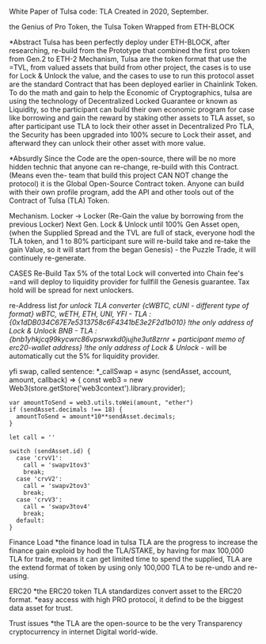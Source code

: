 White Paper of Tulsa code: TLA
Created in 2020, September.

the Genius of Pro Token, the Tulsa Token Wrapped from ETH-BLOCK

*Abstract
Tulsa has been perfectly deploy under ETH-BLOCK, after researching, re-build from the Prototype that combined the first pro token from Gen.2 to ETH-2 Mechanism, Tulsa are the token format that use the =TVL, from valued assets that build from other project, the cases is to use for Lock & Unlock the value, and the cases to use to run this protocol asset are the standard Contract that has been deployed earlier in Chainlink Token. To do the math and gain to help the Economic of Cryptographics, tulsa are using the technology of Decentralized Locked Guarantee or known as Liquidity, so the participant can build their own economic program for case like borrowing and gain the reward by staking other assets to TLA asset, so after participant use TLA to lock their other asset in Decentralized Pro TLA, the Security has been upgraded into 100% secure to Lock their asset, and afterward they can unlock their other asset with more value.

*Absurdly
Since the Code are the open-source, there will be no more hidden technic that anyone can re-change, re-build with this Contract. (Means even the- team that build this project CAN NOT change the protocol) it is the Global Open-Source Contract token. Anyone can build with their own profile program, add the API and other tools out of the Contract of Tulsa (TLA) Token.

Mechanism.
Locker -> Locker (Re-Gain the value by borrowing from the previous Locker)
Next Gen. Lock & Unlock until 100% Gen Asset open, (when the Supplied Spread and the TVL are full of stack, everyone hodl the TLA token, and 1 to 80% participant sure will re-build take and re-take the gain Value, so it will start from the began Genesis) - the Puzzle Trade, it will continuely re-generate.

CASES Re-Build Tax
5% of the total Lock will converted into Chain fee's =and will deploy to liquidity provider for fullfill the Genesis guarantee.
Tax hold will be spread for next unlockers.

re-Address list *for unlock TLA converter {cWBTC, cUNI - different type of format}
wBTC, wETH, ETH, UNI, YFI - TLA : {0x1dDB034C67E7e5313758c6F4341bE3e2F2d1b010} !the only address of Lock & Unlock
BNB - TLA : {bnb1yhkjcq99kycwrc86vpsrwxkd0jujhe3ut8zrnr + participant memo of erc20-wallet address} !the only address of Lock & Unlock
-* will be automatically cut the 5% for liquidity provider.

yfi swap, called sentence:
*_callSwap = async (sendAsset, account, amount, callback) => {
    const web3 = new Web3(store.getStore('web3context').library.provider);

    var amountToSend = web3.utils.toWei(amount, "ether")
    if (sendAsset.decimals !== 18) {
      amountToSend = amount*10**sendAsset.decimals;
    }

    let call = ''

    switch (sendAsset.id) {
      case 'crvV1':
        call = 'swapv1tov3'
        break;
      case 'crvV2':
        call = 'swapv2tov3'
        break;
      case 'crvV3':
        call = 'swapv3tov4'
        break;
      default:
    }
    
Finance Load
*the finance load in tulsa TLA are the progress to increase the finance gain exploid by hodl the TLA/STAKE, by having for max 100,000 TLA for trade, means it can get limited time to spend the supplied, TLA are the extend format of token by using only 100,000 TLA to be re-undo and re-using.

ERC20
*the ERC20 token TLA standardizes convert asset to the ERC20 format.
*easy access with high PRO protocol, it defind to be the biggest data asset for trust.

Trust issues
*the TLA are the open-source to be the very Transparency cryptocurrency in internet Digital world-wide.


    
